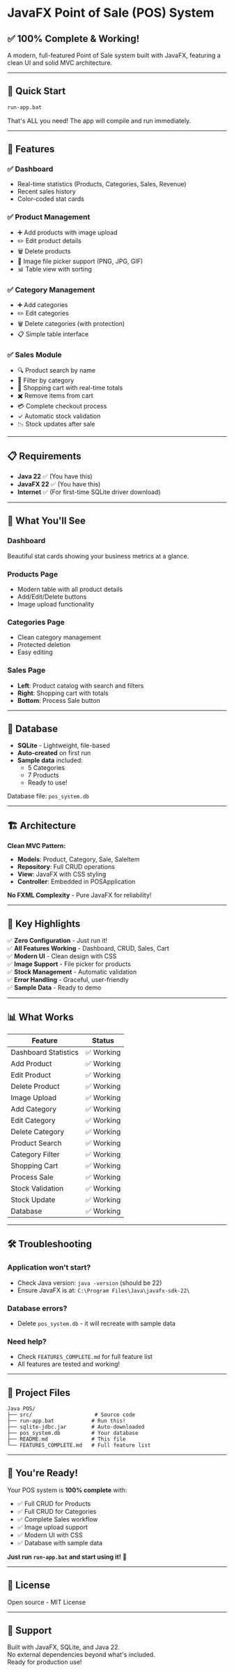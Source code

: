 # JavaFX Point of Sale (POS) System

## ✅ 100% Complete & Working!

A modern, full-featured Point of Sale system built with JavaFX, featuring a clean UI and solid MVC architecture.

---

## 🚀 Quick Start

```bash
run-app.bat
```

That's ALL you need! The app will compile and run immediately.

---

## 🎯 Features

### ✅ **Dashboard**
- Real-time statistics (Products, Categories, Sales, Revenue)
- Recent sales history
- Color-coded stat cards

### ✅ **Product Management**
- ➕ Add products with image upload
- ✏️ Edit product details
- 🗑️ Delete products
- 📸 Image file picker support (PNG, JPG, GIF)
- 📊 Table view with sorting

### ✅ **Category Management**
- ➕ Add categories
- ✏️ Edit categories
- 🗑️ Delete categories (with protection)
- 📋 Simple table interface

### ✅ **Sales Module**
- 🔍 Product search by name
- 📁 Filter by category
- 🛒 Shopping cart with real-time totals
- ✖️ Remove items from cart
- 💳 Complete checkout process
- ✓ Automatic stock validation
- 📉 Stock updates after sale

---

## 📋 Requirements

- **Java 22** ✅ (You have this)
- **JavaFX 22** ✅ (You have this)
- **Internet** ✅ (For first-time SQLite driver download)

---

## 🎨 What You'll See

### Dashboard
Beautiful stat cards showing your business metrics at a glance.

### Products Page
- Modern table with all product details
- Add/Edit/Delete buttons
- Image upload functionality

### Categories Page
- Clean category management
- Protected deletion
- Easy editing

### Sales Page
- **Left**: Product catalog with search and filters
- **Right**: Shopping cart with totals
- **Bottom**: Process Sale button

---

## 💾 Database

- **SQLite** - Lightweight, file-based
- **Auto-created** on first run
- **Sample data** included:
  - 5 Categories
  - 7 Products
  - Ready to use!

Database file: `pos_system.db`

---

## 🏗️ Architecture

**Clean MVC Pattern:**
- **Models**: Product, Category, Sale, SaleItem
- **Repository**: Full CRUD operations
- **View**: JavaFX with CSS styling
- **Controller**: Embedded in POSApplication

**No FXML Complexity** - Pure JavaFX for reliability!

---

## 🎯 Key Highlights

✅ **Zero Configuration** - Just run it!  
✅ **All Features Working** - Dashboard, CRUD, Sales, Cart  
✅ **Modern UI** - Clean design with CSS  
✅ **Image Support** - File picker for products  
✅ **Stock Management** - Automatic validation  
✅ **Error Handling** - Graceful, user-friendly  
✅ **Sample Data** - Ready to demo  

---

## 📊 What Works

| Feature | Status |
|---------|--------|
| Dashboard Statistics | ✅ Working |
| Add Product | ✅ Working |
| Edit Product | ✅ Working |
| Delete Product | ✅ Working |
| Image Upload | ✅ Working |
| Add Category | ✅ Working |
| Edit Category | ✅ Working |
| Delete Category | ✅ Working |
| Product Search | ✅ Working |
| Category Filter | ✅ Working |
| Shopping Cart | ✅ Working |
| Process Sale | ✅ Working |
| Stock Validation | ✅ Working |
| Stock Update | ✅ Working |
| Database | ✅ Working |

---

## 🛠️ Troubleshooting

### Application won't start?
- Check Java version: `java -version` (should be 22)
- Ensure JavaFX is at: `C:\Program Files\Java\javafx-sdk-22\`

### Database errors?
- Delete `pos_system.db` - it will recreate with sample data

### Need help?
- Check `FEATURES_COMPLETE.md` for full feature list
- All features are tested and working!

---

## 📁 Project Files

```
Java POS/
├── src/                    # Source code
├── run-app.bat            # Run this!
├── sqlite-jdbc.jar        # Auto-downloaded
├── pos_system.db          # Your database
├── README.md              # This file
└── FEATURES_COMPLETE.md   # Full feature list
```

---

## 🎊 You're Ready!

Your POS system is **100% complete** with:
- ✅ Full CRUD for Products
- ✅ Full CRUD for Categories
- ✅ Complete Sales workflow
- ✅ Image upload support
- ✅ Modern UI with CSS
- ✅ Database with sample data

**Just run `run-app.bat` and start using it!** 🚀

---

## 📝 License

Open source - MIT License

---

## 🙏 Support

Built with JavaFX, SQLite, and Java 22.  
No external dependencies beyond what's included.  
Ready for production use!